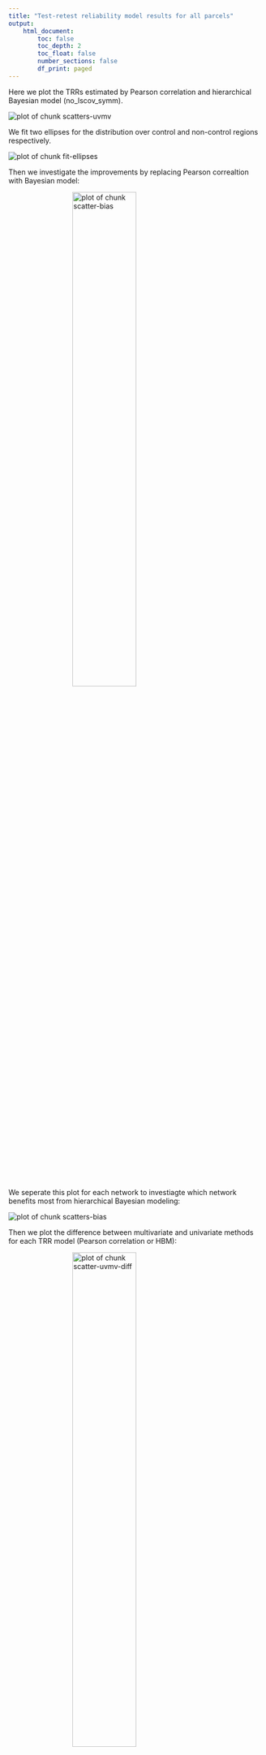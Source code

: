 ```yaml
---
title: "Test-retest reliability model results for all parcels"
output: 
    html_document:
        toc: false
        toc_depth: 2
        toc_float: false
        number_sections: false
        df_print: paged
---
```




Here we plot the TRRs estimated by Pearson correlation and hierarchical Bayesian model (no_lscov_symm).

![plot of chunk scatters-uvmv](figure/scatters-uvmv-1.png)

We fit two ellipses for the distribution over control and non-control regions respectively.

![plot of chunk fit-ellipses](figure/fit-ellipses-1.png)

Then we investigate the improvements by replacing Pearson correaltion with Bayesian model:

<img src="figure/scatter-bias-1.png" title="plot of chunk scatter-bias" alt="plot of chunk scatter-bias" width="50%" style="display: block; margin: auto;" />

We seperate this plot for each network to investiagte which network benefits most from hierarchical Bayesian modeling:

![plot of chunk scatters-bias](figure/scatters-bias-1.png)

Then we plot the difference between multivariate and univariate methods for each TRR model (Pearson correlation or HBM):

<img src="figure/scatter-uvmv-diff-1.png" title="plot of chunk scatter-uvmv-diff" alt="plot of chunk scatter-uvmv-diff" width="50%" style="display: block; margin: auto;" />

We seperate this plot for each network to investiagte which network benefits most from multivariate methods:

![plot of chunk scatters-uvmv-diff](figure/scatters-uvmv-diff-1.png)
